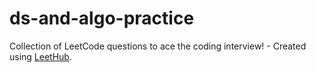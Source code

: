 # ds-and-algo-practice
Collection of LeetCode questions to ace the coding interview! - Created using [LeetHub](https://github.com/QasimWani/LeetHub).
